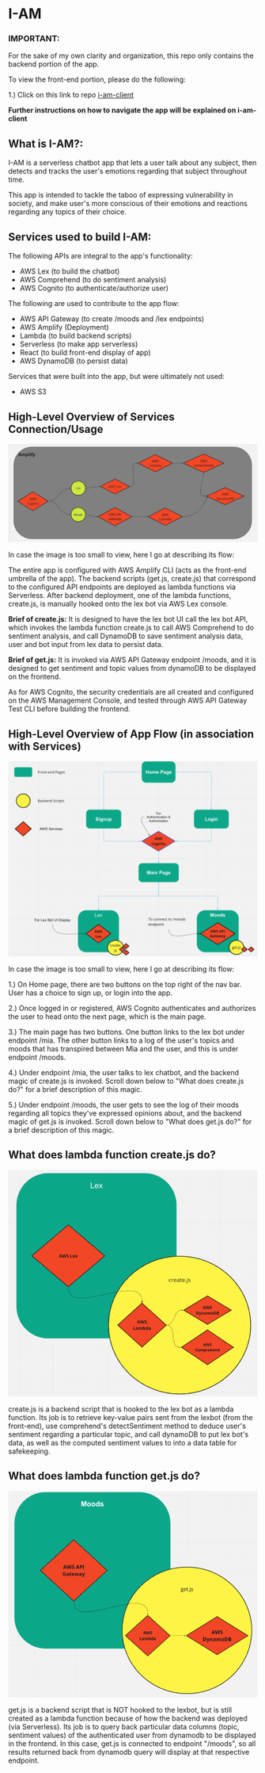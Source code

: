 # I-AM

### **IMPORTANT:** 
For the sake of my own clarity and organization, this repo only contains the backend portion of the app. 

To view the front-end portion, please do the following:

1.) Click on this link to repo [i-am-client](https://github.com/AllergictoCrustaceans/i-am-client) 

**Further instructions on how to navigate the app will be explained on i-am-client**


## **What is I-AM?:**
I-AM is a serverless chatbot app that lets a user talk about any subject, then detects and tracks the user's emotions regarding that subject throughout time.

This app is intended to tackle the taboo of expressing vulnerability in society, and make user's more conscious of their emotions and reactions regarding any topics of their choice. 



## **Services used to build I-AM:**
The following APIs are integral to the app's functionality: 
- AWS Lex (to build the chatbot)
- AWS Comprehend (to do sentiment analysis)
- AWS Cognito (to authenticate/authorize user)

The following are used to contribute to the app flow:
- AWS API Gateway (to create /moods and /lex endpoints)
- AWS Amplify (Deployment)
- Lambda (to build backend scripts)
- Serverless (to make app serverless)
- React (to build front-end display of app)
- AWS DynamoDB (to persist data)

Services that were built into the app, but were ultimately not used:
- AWS S3



## **High-Level Overview of Services Connection/Usage**
![Image of AWS Services connection with each other](servicesFlow.png)

In case the image is too small to view, here I go at describing its flow: 

The entire app is configured with AWS Amplify CLI (acts as the front-end umbrella of the app). The backend scripts (get.js, create.js) that correspond to the configured API endpoints are deployed as lambda functions via Serverless. After backend deployment, one of the lambda functions, create.js, is manually hooked onto the lex bot via AWS Lex console. 

**Brief of create.js:** It is designed to have the lex bot UI call the lex bot API, which invokes the lambda function create.js to call AWS Comprehend to do sentiment analysis, and call DynamoDB to save sentiment analysis data, user and bot input from lex data to persist data. 

**Brief of get.js:** It is invoked via AWS API Gateway endpoint /moods, and it is designed to get sentiment and topic values from dynamoDB to be displayed on the frontend. 

As for AWS Cognito, the security credentials are all created and configured on the AWS Management Console, and tested through AWS API Gateway Test CLI before building the frontend. 


## **High-Level Overview of App Flow (in association with Services)**
![Image of high-level overview of app flow](appFlow.png)

In case the image is too small to view, here I go at describing its flow:

1.) On Home page, there are two buttons on the top right of the nav bar. User has a choice to sign up, or login into the app. 

2.) Once logged in or registered, AWS Cognito authenticates and authorizes the user to head onto the next page, which is the main page. 

3.) The main page has two buttons. One button links to the lex bot under endpoint /mia. The other button links to a log of the user's topics and moods that has transpired between Mia and the user, and this is under endpoint /moods. 

4.) Under endpoint /mia, the user talks to lex chatbot, and the backend magic of create.js is invoked. Scroll down below to "What does create.js do?" for a brief description of this magic. 

5.) Under endpoint /moods, the user gets to see the log of their moods regarding all topics they've expressed opinions about, and the backend magic of get.js is invoked. Scroll down below to "What does get.js do?" for a brief description of this magic.

## **What does lambda function create.js do?**
![Image of what create.js does as a backend script](lexFlow.png)

create.js is a backend script that is hooked to the lex bot as a lambda function. Its job is to retrieve key-value pairs sent from the lexbot (from the front-end), use comprehend's detectSentiment method to deduce user's sentiment regarding a particular topic, and call dynamoDB to put lex bot's data, as well as the computed sentiment values to into a data table for safekeeping. 

## **What does lambda function get.js do?** 
![Image of what get-js does as a backend script](moodsFlow.png)

get.js is a backend script that is NOT hooked to the lexbot, but is still created as a lambda function because of how the backend was deployed (via Serverless). Its job is to query back particular data columns (topic, sentiment values) of the authenticated user from dynamodb to be displayed in the frontend. In this case, get.js is connected to endpoint "/moods", so all results returned back from dynamodb query will display at that respective endpoint. 
